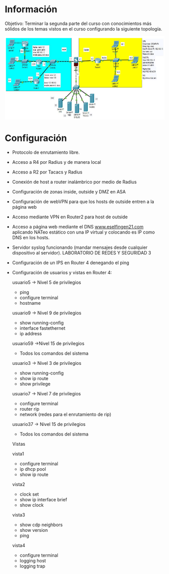 # Información

Objetivo: Terminar la segunda parte del curso con conocimientos más sólidos de los temas vistos en el curso configurando la siguiente topología. 

![alt text](https://github.com/mxjesus/Cisco-Packet-Tracer/blob/main/Temas%20Selectos%20de%20Ingenier%C3%ADa%20en%20Computaci%C3%B3n%20III%20(CCNP)/Topolog%C3%ADa.png?raw=true)

# Configuración

* Protocolo de enrutamiento libre.
* Acceso a R4 por Radius y de manera local
* Acceso a R2 por Tacacs y Radius
* Conexión de host a router inalámbrico por medio de Radius
* Configuración de zonas inside, outside y DMZ en ASA
* Configuración de webVPN para que los hosts de outside entren a la página web
* Acceso mediante VPN en Router2 para host de outside
* Acceso a página web mediante el DNS www.eselfingen21.com aplicando NATeo estático con una IP virtual y colocando es IP como DNS en los hosts.
* Servidor syslog funcionando (mandar mensajes desde cualquier dispositivo al servidor).
LABORATORIO DE REDES Y SEGURIDAD 3
* Configuración de un IPS en Router 4 denegando el ping
* Configuración de usuarios y vistas en Router 4:
    
    usuario5 -> Nivel 5 de privilegios
    * ping
    * configure terminal
    * hostname
    
    usuario9 -> Nivel 9 de privilegios
    * show running-config
    * interface fastethernet
    * ip address
    
    usuario59 ->Nivel 15 de privilegios
    * Todos los comandos del sistema
    
    usuario3 -> Nivel 3 de privilegios
    * show running-config
    * show ip route
    * show privilege
    
    usuario7 -> Nivel 7 de privilegios
    * configure terminal
    * router rip
    * network (redes para el enrutamiento de rip)
    
    usuario37 -> Nivel 15 de privilegios
    * Todos los comandos del sistema
    
    Vistas
    
    vista1
    * configure terminal
    * ip dhcp pool
    * show ip route
    
    vista2
    * clock set
    * show ip interface brief
    * show clock
    
    vista3
    * show cdp neighbors
    * show version
    * ping
    
    vista4
    * configure terminal
    * logging host
    * logging trap
